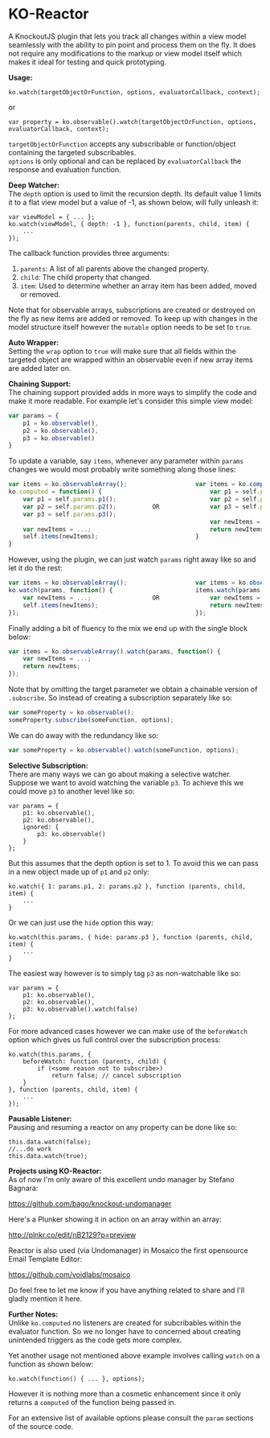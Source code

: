KO-Reactor
===========

A KnockoutJS plugin that lets you track all changes within a view model seamlessly with the ability to pin point and process them on the fly. It does not require any modifications to the markup or view model itself which makes it ideal for testing and quick prototyping.

<b>Usage:</b>

    ko.watch(targetObjectOrFunction, options, evaluatorCallback, context);

or

    var property = ko.observable().watch(targetObjectOrFunction, options, evaluatorCallback, context);


```targetObjectOrFunction``` accepts any subscribable or function/object containing the targeted subscribables.<br/>
```options``` is only optional and can be replaced by ```evaluatorCallback``` the response and evaluation function.

<b>Deep Watcher:</b><br/>
The ```depth``` option is used to limit the recursion depth. Its default value 1 limits it to a flat view model but a value of -1, as shown below, will 
fully unleash it:

	var viewModel = { ... };
	ko.watch(viewModel, { depth: -1 }, function(parents, child, item) {
		...
	});

The callback function provides three arguments:<br/>
1. ```parents```: A list of all parents above the changed property.<br/>
2. ```child```: The child property that changed.<br/>
3. ```item```: Used to determine whether an array item has been added, moved or removed.

Note that for observable arrays, subscriptions are created or destroyed on the fly as new items are added or removed. 
To keep up with changes in the model structure itself however the ```mutable``` option needs to be set to ```true```.

<b>Auto Wrapper:</b><br/>
Setting the ```wrap``` option to ```true``` will make sure that all fields within the targeted object are wrapped within an observable even if new array items are added later on.

<b>Chaining Support:</b><br/>
The chaining support provided adds in more ways to simplify the code and make it more readable. For example let's consider this simple view model:
```js
var params = {
    p1 = ko.observable(),
    p2 = ko.observable(),
    p3 = ko.observable()
}
```
To update a variable, say ```items```, whenever any parameter within ```params``` changes we would most probably write something along those lines:
```js
var items = ko.observableArray();      	 	        var items = ko.computed(function() {
ko.computed = function() {             	    	        var p1 = self.params.p1();
    var p1 = self.params.p1();         	    	        var p2 = self.params.p2();
    var p2 = self.params.p2();         	OR	            var p3 = self.params.p3();
    var p3 = self.params.p3();         	         
														var newItems = ...;
    var newItems = ...;                     	        return newItems;
    self.items(newItems);               	        }
}                                       
```
However, using the plugin, we can just watch ```params``` right away like so and let it do the rest:
```js
var items = ko.observableArray();         	    	var items = ko.observableArray();
ko.watch(params, function() {              		    items.watch(params, function() {    
    var newItems = ...;                 OR   	    	var newItems = ...;                 
    self.items(newItems);                   	        return newItems;                    
});                                       	      	}); 
```
Finally adding a bit of fluency to the mix we end up with the single block below:
```js
var items = ko.observableArray().watch(params, function() {
    var newItems = ...;
    return newItems;    
});
```

Note that by omitting the target parameter we obtain a chainable version of ```.subscribe```. 
So instead of creating a subscription separately like so:
```js
var someProperty = ko.observable();
someProperty.subscribe(someFunction, options);
```
We can do away with the redundancy like so:
```js
var someProperty = ko.observable().watch(someFunction, options);
```

<b>Selective Subscription:</b><br/>
There are many ways we can go about making a selective watcher. Suppose we want to avoid watching the variable ```p3```. 
To achieve this we could move ```p3``` to another level like so:

    var params = {
        p1: ko.observable(),
        p2: ko.observable(),
        ignored: {
            p3: ko.observable() 
        }
    };

But this assumes that the depth option is set to 1. To avoid this we can pass in a new object made up of ```p1``` and ```p2``` only:

    ko.watch({ 1: params.p1, 2: params.p2 }, function (parents, child, item) {
        ...
    }

Or we can just use the ```hide``` option this way:

    ko.watch(this.params, { hide: params.p3 }, function (parents, child, item) {
        ...
    }

The easiest way however is to simply tag ```p3``` as non-watchable like so:

    var params = {
        p1: ko.observable(),
        p2: ko.observable(),
        p3: ko.observable().watch(false) 
    };

For more advanced cases however we can make use of the ```beforeWatch``` option which gives us full control over the subscription process:

    ko.watch(this.params, {
        beforeWatch: function (parents, child) {
            if (<some reason not to subscribe>)
                return false; // cancel subscription
        }
    }, function (parents, child, item) {
		...
    });

<b>Pausable Listener:</b><br/>
Pausing and resuming a reactor on any property can be done like so:

    this.data.watch(false);
    //...do work
    this.data.watch(true);

<b>Projects using KO-Reactor:</b><br/>
As of now I'm only aware of this excellent undo manager by Stefano Bagnara:

https://github.com/bago/knockout-undomanager

Here's a Plunker showing it in action on an array within an array:

http://plnkr.co/edit/nB2129?p=preview

Reactor is also used (via Undomanager) in Mosaico the first opensource Email Template Editor:

https://github.com/voidlabs/mosaico

Do feel free to let me know if you have anything related to share and I'll gladly mention it here.

<b>Further Notes:</b><br/>
Unlike ```ko.computed``` no listeners are created for subcribables within the evaluator function. 
So we no longer have to concerned about creating unintended triggers as the code gets more complex.

Yet another usage not mentioned above example involves calling ```watch``` on a function as shown below:

    ko.watch(function() { ... }, options);

However it is nothing more than a cosmetic enhancement since it only returns a ```computed``` of the function being passed in.

For an extensive list of available options please consult the ```param``` sections of the source code.
